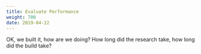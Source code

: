 ```yaml
---
title: Evaluate Performance
weight: 700
date: 2019-04-22
---
```


OK, we built it, how are we doing?  How long did the research take,
how long did the build take? 
